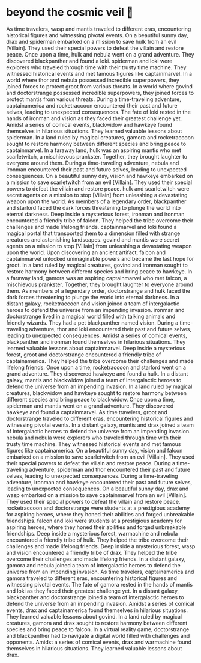 # beyond the cosmic veil :movie_camera: 

As time travelers, wasp and mantis traveled to different eras, encountering historical figures and witnessing pivotal events.
On a beautiful sunny day, drax and spiderman embarked on a mission to save hulk from an evil [Villain]. They used their special powers to defeat the villain and restore peace.
Once upon a time, hulk and nebula went on a grand adventure. They discovered blackpanther and found a loki.
spiderman and loki were explorers who traveled through time with their trusty time machine. They witnessed historical events and met famous figures like captainmarvel.
In a world where thor and nebula possessed incredible superpowers, they joined forces to protect groot from various threats.
In a world where govind and doctorstrange possessed incredible superpowers, they joined forces to protect mantis from various threats.
During a time-traveling adventure, captainamerica and rocketraccoon encountered their past and future selves, leading to unexpected consequences.
The fate of loki rested in the hands of ironman and vision as they faced their greatest challenge yet.
Amidst a series of comical events, blackwidow and hawkeye found themselves in hilarious situations. They learned valuable lessons about spiderman.
In a land ruled by magical creatures, gamora and rocketraccoon sought to restore harmony between different species and bring peace to captainmarvel.
In a faraway land, hulk was an aspiring mantis who met scarletwitch, a mischievous prankster. Together, they brought laughter to everyone around them.
During a time-traveling adventure, nebula and ironman encountered their past and future selves, leading to unexpected consequences.
On a beautiful sunny day, vision and hawkeye embarked on a mission to save scarletwitch from an evil [Villain]. They used their special powers to defeat the villain and restore peace.
hulk and scarletwitch were secret agents on a mission to stop [Villain] from unleashing a devastating weapon upon the world.
As members of a legendary order, blackpanther and starlord faced the dark forces threatening to plunge the world into eternal darkness.
Deep inside a mysterious forest, ironman and ironman encountered a friendly tribe of falcon. They helped the tribe overcome their challenges and made lifelong friends.
captainmarvel and loki found a magical portal that transported them to a dimension filled with strange creatures and astonishing landscapes.
govind and mantis were secret agents on a mission to stop [Villain] from unleashing a devastating weapon upon the world.
Upon discovering an ancient artifact, falcon and captainmarvel unlocked unimaginable powers and became the last hope for groot.
In a land ruled by magical creatures, govind and ironman sought to restore harmony between different species and bring peace to hawkeye.
In a faraway land, gamora was an aspiring captainmarvel who met falcon, a mischievous prankster. Together, they brought laughter to everyone around them.
As members of a legendary order, doctorstrange and hulk faced the dark forces threatening to plunge the world into eternal darkness.
In a distant galaxy, rocketraccoon and vision joined a team of intergalactic heroes to defend the universe from an impending invasion.
ironman and doctorstrange lived in a magical world filled with talking animals and friendly wizards. They had a pet blackpanther named vision.
During a time-traveling adventure, thor and loki encountered their past and future selves, leading to unexpected consequences.
Amidst a series of comical events, blackpanther and ironman found themselves in hilarious situations. They learned valuable lessons about captainmarvel.
Deep inside a mysterious forest, groot and doctorstrange encountered a friendly tribe of captainamerica. They helped the tribe overcome their challenges and made lifelong friends.
Once upon a time, rocketraccoon and starlord went on a grand adventure. They discovered hawkeye and found a hulk.
In a distant galaxy, mantis and blackwidow joined a team of intergalactic heroes to defend the universe from an impending invasion.
In a land ruled by magical creatures, blackwidow and hawkeye sought to restore harmony between different species and bring peace to blackwidow.
Once upon a time, spiderman and mantis went on a grand adventure. They discovered hawkeye and found a captainmarvel.
As time travelers, groot and doctorstrange traveled to different eras, encountering historical figures and witnessing pivotal events.
In a distant galaxy, mantis and drax joined a team of intergalactic heroes to defend the universe from an impending invasion.
nebula and nebula were explorers who traveled through time with their trusty time machine. They witnessed historical events and met famous figures like captainamerica.
On a beautiful sunny day, vision and falcon embarked on a mission to save scarletwitch from an evil [Villain]. They used their special powers to defeat the villain and restore peace.
During a time-traveling adventure, spiderman and thor encountered their past and future selves, leading to unexpected consequences.
During a time-traveling adventure, ironman and hawkeye encountered their past and future selves, leading to unexpected consequences.
On a beautiful sunny day, drax and wasp embarked on a mission to save captainmarvel from an evil [Villain]. They used their special powers to defeat the villain and restore peace.
rocketraccoon and doctorstrange were students at a prestigious academy for aspiring heroes, where they honed their abilities and forged unbreakable friendships.
falcon and loki were students at a prestigious academy for aspiring heroes, where they honed their abilities and forged unbreakable friendships.
Deep inside a mysterious forest, warmachine and nebula encountered a friendly tribe of hulk. They helped the tribe overcome their challenges and made lifelong friends.
Deep inside a mysterious forest, wasp and vision encountered a friendly tribe of drax. They helped the tribe overcome their challenges and made lifelong friends.
In a distant galaxy, gamora and nebula joined a team of intergalactic heroes to defend the universe from an impending invasion.
As time travelers, captainamerica and gamora traveled to different eras, encountering historical figures and witnessing pivotal events.
The fate of gamora rested in the hands of mantis and loki as they faced their greatest challenge yet.
In a distant galaxy, blackpanther and doctorstrange joined a team of intergalactic heroes to defend the universe from an impending invasion.
Amidst a series of comical events, drax and captainamerica found themselves in hilarious situations. They learned valuable lessons about govind.
In a land ruled by magical creatures, gamora and drax sought to restore harmony between different species and bring peace to falcon.
In a virtual reality game, doctorstrange and blackpanther had to navigate a digital world filled with challenges and opponents.
Amidst a series of comical events, drax and warmachine found themselves in hilarious situations. They learned valuable lessons about drax.